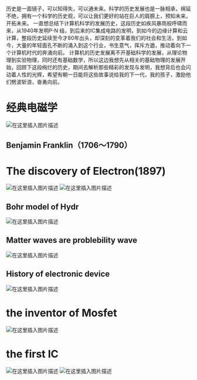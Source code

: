 ﻿历史是一面镜子，可以知得失，可以通未来。科学的历史发展也是一脉相承，绵延不绝，拥有一个科学的历史观，可以让我们更好的站在巨人的肩膀上，预知未来，开拓未来。
一直想总结下计算机科学的发展历史，这段历史如疾风暴雨般呼啸而来，从1940年发明P-N 结，到后来的IC集成电路的发明，到如今的边缘计算和云计算，整段历史延续至今才80年出头，却深刻的变革着我们的社会和生活，到如今，大量的年轻面孔不断的涌入到这个行业，书生意气，挥斥方遒，推动着向下一个计算机时代的奔涌向前。
计算机的历史发展离不开基础科学的发展，从理论物理到实验物理，同时还有基础数学，所以这边我想先从相关的基础物理的发展开始，回顾下这段绚烂的历史，期间去解析那些精彩的发现与发明，我想背后也会闪动着人性的光辉，希望有朝一日能将这些故事说给我的下一代，我的孩子，激励他们劈波斩浪，奋勇向前。
# 经典电磁学
![在这里插入图片描述](https://img-blog.csdnimg.cn/20210313225124815.png?x-oss-process=image/watermark,type_ZmFuZ3poZW5naGVpdGk,shadow_10,text_aHR0cHM6Ly9ibG9nLmNzZG4ubmV0L2h1bnRlcnNodWFp,size_16,color_FFFFFF,t_70)

## Benjamin Franklin（1706～1790）

# The discovery of Electron(1897)
![在这里插入图片描述](https://img-blog.csdnimg.cn/20210313225459691.png?x-oss-process=image/watermark,type_ZmFuZ3poZW5naGVpdGk,shadow_10,text_aHR0cHM6Ly9ibG9nLmNzZG4ubmV0L2h1bnRlcnNodWFp,size_16,color_FFFFFF,t_70)
![在这里插入图片描述](https://img-blog.csdnimg.cn/2021031322563786.png?x-oss-process=image/watermark,type_ZmFuZ3poZW5naGVpdGk,shadow_10,text_aHR0cHM6Ly9ibG9nLmNzZG4ubmV0L2h1bnRlcnNodWFp,size_16,color_FFFFFF,t_70)
## Bohr model of Hydr
![在这里插入图片描述](https://img-blog.csdnimg.cn/20210313225718222.png?x-oss-process=image/watermark,type_ZmFuZ3poZW5naGVpdGk,shadow_10,text_aHR0cHM6Ly9ibG9nLmNzZG4ubmV0L2h1bnRlcnNodWFp,size_16,color_FFFFFF,t_70)
## Matter waves are problebility wave
![在这里插入图片描述](https://img-blog.csdnimg.cn/20210313225834683.png?x-oss-process=image/watermark,type_ZmFuZ3poZW5naGVpdGk,shadow_10,text_aHR0cHM6Ly9ibG9nLmNzZG4ubmV0L2h1bnRlcnNodWFp,size_16,color_FFFFFF,t_70)
## History of electronic device
![在这里插入图片描述](https://img-blog.csdnimg.cn/20210313230243523.png?x-oss-process=image/watermark,type_ZmFuZ3poZW5naGVpdGk,shadow_10,text_aHR0cHM6Ly9ibG9nLmNzZG4ubmV0L2h1bnRlcnNodWFp,size_16,color_FFFFFF,t_70)

# the inventor of Mosfet
![在这里插入图片描述](https://img-blog.csdnimg.cn/20210313230325636.png?x-oss-process=image/watermark,type_ZmFuZ3poZW5naGVpdGk,shadow_10,text_aHR0cHM6Ly9ibG9nLmNzZG4ubmV0L2h1bnRlcnNodWFp,size_16,color_FFFFFF,t_70)
# the first IC
![在这里插入图片描述](https://img-blog.csdnimg.cn/2021031323063288.png?x-oss-process=image/watermark,type_ZmFuZ3poZW5naGVpdGk,shadow_10,text_aHR0cHM6Ly9ibG9nLmNzZG4ubmV0L2h1bnRlcnNodWFp,size_16,color_FFFFFF,t_70)
![在这里插入图片描述](https://img-blog.csdnimg.cn/20210313230913457.png?x-oss-process=image/watermark,type_ZmFuZ3poZW5naGVpdGk,shadow_10,text_aHR0cHM6Ly9ibG9nLmNzZG4ubmV0L2h1bnRlcnNodWFp,size_16,color_FFFFFF,t_70)

